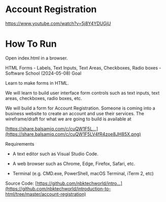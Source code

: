 # Account Registration
https://www.youtube.com/watch?v=5j8Y4YDUGjU

# How To Run
Open index.html in a browser.

HTML Forms - Labels, Text Inputs, Text Areas, Checkboxes, Radio boxes - Software School (2024-05-08)
Goal

Learn to make forms in HTML.

We will learn to build user interface form controls such as text inputs, text areas, checkboxes, radio boxes, etc.

We will build a form for Account Registration. Someone is coming into a business website to create an account and use their services. The wireframe/draft for what we are going to build is available at

[https://share.balsamiq.com/c/cuQW1F5L...](https://share.balsamiq.com/c/cuQW1F5LV4fR4zoe8JH85X.png)

Requirements

- A text editor such as Visual Studio Code.

- A web browser such as Chrome, Edge, Firefox, Safari, etc.

- Terminal (e.g. CMD.exe, PowerShell, macOS Terminal, iTerm 2, etc)

Source Code: [https://github.com/nbktechworld/intro...](https://github.com/nbktechworld/introduction-to-html/tree/master/account-registration)
